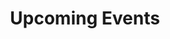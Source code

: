 ---
tags: 'pages'
title: 'Upcoming Events'
tabtitle: 'Events | FGSA'
navtitle: 'Events'
order: 3
layout: 'layouts/page.njk'
---